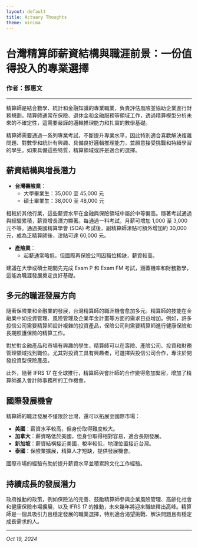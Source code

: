 ```yaml
---
layout: default
title: Actuary Thoughts
theme: minima
---
```


# 台灣精算師薪資結構與職涯前景：一份值得投入的專業選擇

### 作者：鄧惠文

---

精算師是結合數學、統計和金融知識的專業職業，負責評估風險並協助企業進行財務規劃。精算師通常在保險、退休金和金融服務等領域工作，透過精算模型分析未來的不確定性，這需要嚴謹的邏輯推理能力和扎實的數學基礎。

精算師需要通過一系列專業考試，不斷提升專業水平，因此特別適合喜歡解決複雜問題、對數學和統計有興趣、具備良好邏輯推理能力，並願意接受挑戰和持續學習的學生。如果具備這些特質，精算領域或許是適合的選擇。

## 薪資結構與增長潛力

- **台灣壽險業**：
  - 大學畢業生：35,000 至 45,000 元
  - 碩士畢業生：38,000 至 48,000 元

相較於其他行業，這些薪資水平在金融與保險領域中屬於中等偏高。隨著考試通過與經驗累積，薪資增長潛力顯著。每通過一科考試，月薪可增加 1,000 至 3,000 元不等。通過美國精算學會 (SOA) 考試後，副精算師津貼可額外增加約 30,000 元，成為正精算師後，津貼可達 60,000 元。

- **產險業**：
  - 起薪通常略低，但國際再保險公司因職位稀缺，薪資較高。

建議在大學或碩士期間先完成 Exam P 和 Exam FM 考試，涵蓋機率和財務數學，這能為職涯發展奠定良好基礎。

## 多元的職涯發展方向

隨著保險業和金融業的發展，台灣精算師的職涯機會愈加多元。精算師的技能在金融業中如投資管理、風險管理及企業年金計畫等方面的需求日益增加。例如，許多投信公司需要精算師設計複雜的投資產品，保險公司則需要精算師進行健康保險和長期照護保險的精算工作。

對於對金融產品和市場有興趣的學生，精算師可以在壽險、產險公司、投資和財務管理領域找到職位。尤其對投資工具有興趣者，可選擇與投信公司合作，專注於開發投資型保險產品。

此外，隨著 IFRS 17 在全球推行，精算師與會計師的合作變得愈加緊密，增加了精算師進入會計師事務所的工作機會。

## 國際發展機會

精算師的職涯發展不僅限於台灣，還可以拓展至國際市場：

- **美國**：薪資水平較高，但身份取得難度較大。
- **加拿大**：薪資略低於美國，但身份取得相對容易，適合長期發展。
- **新加坡**：薪資結構接近美國，稅率較低，地理位置接近台灣。
- **泰國**：保險業擴展，精算人才短缺，提供發展機會。

國際市場的經驗有助於提升薪資水平並積累跨文化工作經驗。

## 持續成長的發展潛力

政府推動的政策，例如保險法的完善、鼓勵精算師參與企業風險管理、高齡化社會和健康保險市場擴展，以及 IFRS 17 的推動，未來幾年將迎來職缺釋出高峰。精算師是一個具吸引力且穩定發展的職業選擇，特別適合渴望挑戰、解決問題且有穩定成長需求的人。

---

*Oct 19, 2024*
